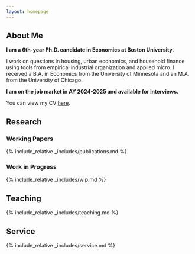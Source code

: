 ```yaml
---
layout: homepage
---
```


## About Me

**I am a 6th-year Ph.D. candidate in Economics at Boston University.** 
<!-- My research interests include real estate, industrial organization, urban economics, and household finance.  -->
I work on questions in housing, urban economics, and household finance using tools from empirical industrial organization and applied micro. I received a B.A. in Economics from the University of Minnesota and an M.A. from the University of Chicago.
<!-- I study the behaviors of households, real estate developers, and investors in the housing markets using empirical and structural methods. -->

**I am on the job market in AY 2024-2025 and available for interviews.**

You can view my CV [here](assets/files/curriculum_vitae.pdf). 

<!-- 
-->

## Research 

### Working Papers 

{% include_relative _includes/publications.md %}

### Work in Progress

{% include_relative _includes/wip.md %}


## Teaching

{% include_relative _includes/teaching.md %}

## Service

{% include_relative _includes/service.md %}
